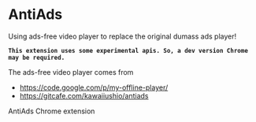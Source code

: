 AntiAds
=======
Using ads-free video player to replace the original dumass ads player!

**`This extension uses some experimental apis. So, a dev version Chrome may be required.`**

The ads-free video player comes from 

* https://code.google.com/p/my-offline-player/
* https://gitcafe.com/kawaiiushio/antiads



AntiAds Chrome extension
